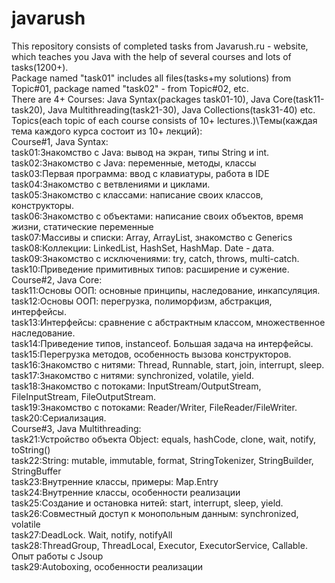 # javarush
This repository consists of completed tasks from Javarush.ru - website, which teaches you Java with the help of several courses and lots of tasks(1200+).  
Package named "task01" includes all files(tasks+my solutions) from Topic#01, package named "task02" - from Topic#02, etc.  
There are 4+ Courses: Java Syntax(packages task01-10), Java Core(task11-task20), Java Multithreading(task21-30), Java Collections(task31-40) etc.  
Topics(each topic of each course consists of 10+ lectures.)\Темы(каждая тема каждого курса состоит из 10+ лекций):   
Course#1, Java Syntax:    
task01:Знакомство с Java: вывод на экран, типы String и int.  
task02:Знакомство с Java: переменные, методы, классы  
task03:Первая программа: ввод с клавиатуры, работа в IDE  
task04:Знакомство с ветвлениями и циклами.  
task05:Знакомство с классами: написание своих классов, конструкторы.  
task06:Знакомство с объектами: написание своих объектов, время жизни, статические переменные  
task07:Массивы и списки: Array, ArrayList, знакомство с Generics  
task08:Коллекции: LinkedList, HashSet, HashMap. Date - дата.  
task09:Знакомство с исключениями: try, catch, throws, multi-catch.  
task10:Приведение примитивных типов: расширение и сужение.  
Course#2, Java Core:  
task11:Основы ООП: основные принципы, наследование, инкапсуляция.   
task12:Основы ООП: перегрузка, полиморфизм, абстракция, интерфейсы.  
task13:Интерфейсы: сравнение с абстрактным классом, множественное наследование.   
task14:Приведение типов, instanceof. Большая задача на интерфейсы.  
task15:Перегрузка методов, особенность вызова конструкторов.  
task16:Знакомство с нитями: Thread, Runnable, start, join, interrupt, sleep.  
task17:Знакомство с нитями: synchronized, volatile, yield.  
task18:Знакомство с потоками: InputStream/OutputStream, FileInputStream, FileOutputStream.  
task19:Знакомство с потоками: Reader/Writer, FileReader/FileWriter.   
task20:Сериализация.  
Course#3, Java Multithreading:  
task21:Устройство объекта Object: equals, hashCode, clone, wait, notify, toString()  
task22:String: mutable, immutable, format, StringTokenizer, StringBuilder, StringBuffer  
task23:Внутренние классы, примеры: Map.Entry  
task24:Внутренние классы, особенности реализации  
task25:Создание и остановка нитей: start, interrupt, sleep, yield.  
task26:Совместный доступ к монопольным данным: synchronized, volatile  
task27:DeadLock. Wait, notify, notifyAll  
task28:ThreadGroup, ThreadLocal, Executor, ExecutorService, Callable. Опыт работы с Jsoup  
task29:Autoboxing, особенности реализации

